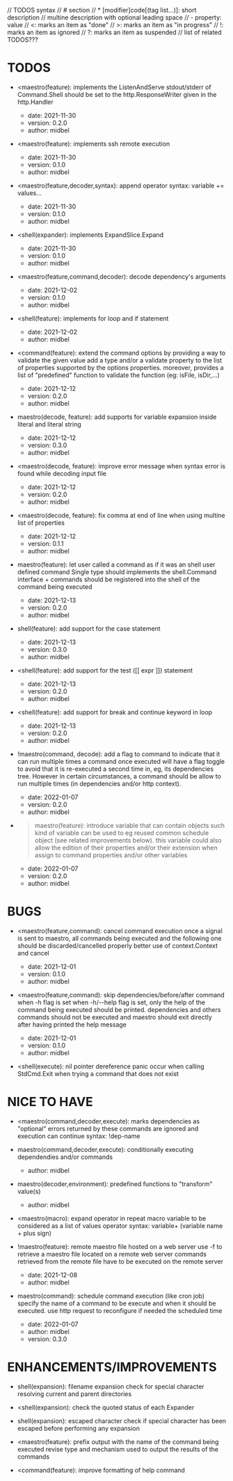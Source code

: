 // TODOS syntax
// # section
// * [modifier]code[(tag list...)]: short description
// multine description with optional leading space
// - property: value
// <: marks an item as "done"
// >: marks an item as "in progress"
// !: marks an item as ignored
// ?: marks an item as suspended
// list of related TODOS???

# TODOS

* <maestro(feature): implements the ListenAndServe
  stdout/stderr of Command.Shell should be set to the http.ResponseWriter given in the http.Handler
  - date: 2021-11-30
  - version: 0.2.0
  - author: midbel

* <maestro(feature): implements ssh remote execution
  - date: 2021-11-30
  - version: 0.1.0
  - author: midbel

* <maestro(feature,decoder,syntax): append operator
  syntax: variable += values...
  - date: 2021-11-30
  - version: 0.1.0
  - author: midbel

* <shell(expander): implements ExpandSlice.Expand
  - date: 2021-11-30
  - version: 0.1.0
  - author: midbel

* <maestro(feature,command,decoder): decode dependency's arguments
  - date: 2021-12-02
  - version: 0.1.0
  - author: midbel

* <shell(feature): implements for loop and if statement
  - date: 2021-12-02
  - author: midbel

* <command(feature): extend the command options by providing a way to validate the given value
  add a type and/or a validate property to the list of properties supported by the options properties.
  moreover, provides a list of "predefined" function to validate the function (eg: isFile, isDir,...)
  - date: 2021-12-12
  - version: 0.2.0
  - author: midbel

* maestro(decode, feature): add supports for variable expansion inside literal and literal string
  - date: 2021-12-12
  - version: 0.3.0
  - author: midbel

* <maestro(decode, feature): improve error message when syntax error is found while decoding input file
  - date: 2021-12-12
  - version: 0.2.0
  - author: midbel

* <maestro(decode, feature): fix comma at end of line when using multine list of properties
  - date: 2021-12-12
  - version: 0.1.1
  - author: midbel

* maestro(feature): let user called a command as if it was an shell user defined command
  Single type should implements the shell.Command interface + commands should be registered into
  the shell of the command being executed
  - date: 2021-12-13
  - version: 0.2.0
  - author: midbel

* shell(feature): add support for the case statement
  - date: 2021-12-13
  - version: 0.3.0
  - author: midbel

* <shell(feature): add support for the test ([[ expr ]]) statement
  - date: 2021-12-13
  - version: 0.2.0
  - author: midbel

* <shell(feature): add support for break and continue keyword in loop
  - date: 2021-12-13
  - version: 0.2.0
  - author: midbel

* !maestro(command, decode): add a flag to command to indicate that it can run multiple times
  a command once executed will have a flag toggle to avoid that it is re-executed a second time
  in, eg, its dependencies tree. However in certain circumstances, a command should be allow to run multiple times (in dependencies and/or http context).
  - date: 2022-01-07
  - version: 0.2.0
  - author: midbel

* >maestro(feature): introduce variable that can contain objects
  such kind of variable can be used to eg reused common schedule object (see related improvements below). this variable could also allow the edition of their properties and/or their extension when assign to command properties and/or other variables
  - date: 2022-01-07
  - version: 0.2.0
  - author: midbel

# BUGS

* <maestro(feature,command): cancel command execution
  once a signal is sent to maestro, all commands being executed and the following one
  should be discarded/cancelled properly
  better use of context.Context and cancel
  - date: 2021-12-01
  - version: 0.1.0
  - author: midbel

* <maestro(feature,command): skip dependencies/before/after command when -h flag is set
  when -h/--help flag is set, only the help of the command being executed should
  be printed.
  dependencies and others commands should not be executed and maestro should exit
  directly after having printed the help message
  - date: 2021-12-01
  - version: 0.1.0
  - author: midbel

* <shell(execute): nil pointer dereference
  panic occur when calling StdCmd.Exit when trying a command that does not exist

# NICE TO HAVE

* <maestro(command,decoder,execute): marks dependencies as "optional"
  errors returned by these commands are ignored and execution can continue
  syntax: !dep-name

* maestro(command,decoder,execute): conditionally executing dependendies and/or commands
  - author: midbel

* maestro(decoder,environment): predefined functions to "transform" value(s)
  - author: midbel

* <maestro(macro): expand operator in repeat macro
  variable to be considered as a list of values
  operator syntax: variable+ (variable name + plus sign)

* !maestro(feature): remote maestro file hosted on a web server
  use -f to retrieve a maestro file located on a remote web server
  commands retrieved from the remote file have to be executed on the remote server
  - date: 2021-12-08
  - author: midbel

* maestro(command): schedule command execution (like cron job)
  specify the name of a command to be execute and when it should be executed. use http request to reconfigure if needed the scheduled time
  - date: 2022-01-07
  - author: midbel
  - version: 0.3.0

# ENHANCEMENTS/IMPROVEMENTS

* shell(expansion): filename expansion
  check for special character
  resolving current and parent directories

* <shell(expansion): check the quoted status of each Expander

* shell(expansion): escaped character
  check if special character has been escaped before performing any expansion

* <maestro(feature): prefix output with the name of the command being executed
  revise type and mechanism used to output the results of the commands

* <command(feature): improve formatting of help command
